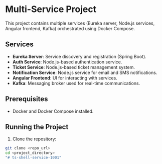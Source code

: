 # Multi-Service Project

This project contains multiple services (Eureka server, Node.js services, Angular frontend, Kafka) orchestrated using Docker Compose.

## Services

- **Eureka Server**: Service discovery and registration (Spring Boot).
- **Auth Service**: Node.js-based authentication service.
- **Ticket Service**: Node.js-based ticket management system.
- **Notification Service**: Node.js service for email and SMS notifications.
- **Angular Frontend**: UI for interacting with services.
- **Kafka**: Messaging broker used for real-time communications.

## Prerequisites

- Docker and Docker Compose installed.

## Running the Project

1. Clone the repository:

```bash
git clone <repo_url>
cd <project_directory>
"# ts-shell-service-1001" 
